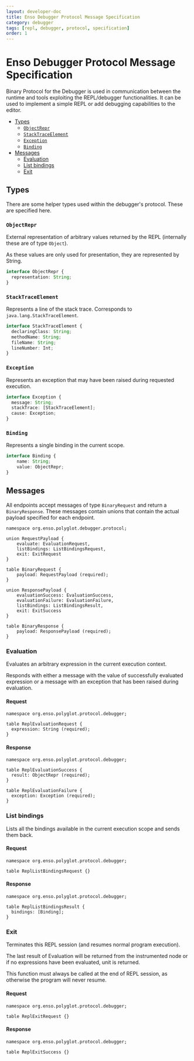 ```yaml
---
layout: developer-doc
title: Enso Debugger Protocol Message Specification
category: debugger
tags: [repl, debugger, protocol, specification]
order: 1
---
```


# Enso Debugger Protocol Message Specification
Binary Protocol for the Debugger is used in communication between the runtime
and tools exploiting the REPL/debugger functionalities. It can be used to
implement a simple REPL or add debugging capabilities to the editor.

<!-- MarkdownTOC levels="2,3" autolink="true" -->

- [Types](#types)
  - [`ObjectRepr`](#objectrepr)
  - [`StackTraceElement`](#stacktraceelement)
  - [`Exception`](#exception)
  - [`Binding`](#binding)
- [Messages](#messages)
  - [Evaluation](#evaluation)
  - [List bindings](#list-bindings)
  - [Exit](#exit)

<!-- /MarkdownTOC -->

## Types

There are some helper types used within the debugger's protocol. These are
specified here.

### `ObjectRepr`
External representation of arbitrary values returned by the REPL (internally
these are of type `Object`).

As these values are only used for presentation, they are represented by String.

```typescript
interface ObjectRepr {
  representation: String;
}
```

### `StackTraceElement`
Represents a line of the stack trace. Corresponds to
`java.lang.StackTraceElement`.

```typescript
interface StackTraceElement {
  declaringClass: String;
  methodName: String;
  fileName: String;
  lineNumber: Int;
}
```

### `Exception`
Represents an exception that may have been raised during requested execution.

```typescript
interface Exception {
  message: String;
  stackTrace: [StackTraceElement];
  cause: Exception;
}
```

### `Binding`
Represents a single binding in the current scope.

```typescript
interface Binding {
    name: String;
    value: ObjectRepr;
}
```

## Messages

All endpoints accept messages of type `BinaryRequest` and return
a `BinaryResponse`. These messages contain unions that contain the actual
payload specified for each endpoint.

```idl
namespace org.enso.polyglot.debugger.protocol;

union RequestPayload {
    evaluate: EvaluationRequest,
    listBindings: ListBindingsRequest,
    exit: ExitRequest
}

table BinaryRequest {
    payload: RequestPayload (required);
}

union ResponsePayload {
    evaluationSuccess: EvaluationSuccess,
    evaluationFailure: EvaluationFailure,
    listBindings: ListBindingsResult,
    exit: ExitSuccess
}

table BinaryResponse {
    payload: ResponsePayload (required);
}
```

### Evaluation
Evaluates an arbitrary expression in the current execution context.

Responds with either a message with the value of successfully evaluated 
expression or a message with an exception that has been raised during
evaluation.

#### Request
```idl
namespace org.enso.polyglot.protocol.debugger;

table ReplEvaluationRequest {
  expression: String (required);
}
```

#### Response
```idl
namespace org.enso.polyglot.protocol.debugger;

table ReplEvaluationSuccess {
  result: ObjectRepr (required);
}

table ReplEvaluationFailure {
  exception: Exception (required);
}
```

### List bindings
Lists all the bindings available in the current execution scope and sends them 
back.

#### Request
```idl
namespace org.enso.polyglot.protocol.debugger;

table ReplListBindingsRequest {}
```

#### Response
```idl
namespace org.enso.polyglot.protocol.debugger;

table ReplListBindingsResult {
  bindings: [Binding];
}
```

### Exit
Terminates this REPL session (and resumes normal program execution).

The last result of Evaluation will be returned from the instrumented node or if
no expressions have been evaluated, unit is returned.

This function must always be called at the end of REPL session, as otherwise the
program will never resume.

#### Request
```idl
namespace org.enso.polyglot.protocol.debugger;

table ReplExitRequest {}
```

#### Response
```idl
namespace org.enso.polyglot.protocol.debugger;

table ReplExitSuccess {}
```